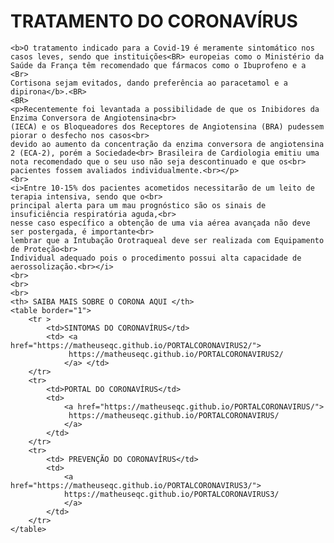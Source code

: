 <html>
<head>
	<meta charset="URF-8">
	<title> Tratamento do CoronaVírus</title>
</head>
<body>
	<h1> TRATAMENTO DO CORONAVÍRUS </h1>

	<b>O tratamento indicado para a Covid-19 é meramente sintomático nos casos leves, sendo que instituições<BR> europeias como o Ministério da Saúde da França têm recomendado que fármacos como o Ibuprofeno e a <Br>
	Cortisona sejam evitados, dando preferência ao paracetamol e a dipirona</b>.<BR>
	<BR>
	<p>Recentemente foi levantada a possibilidade de que os Inibidores da Enzima Conversora de Angiotensina<br> 
	(IECA) e os Bloqueadores dos Receptores de Angiotensina (BRA) pudessem piorar o desfecho nos casos<br> 
	devido ao aumento da concentração da enzima conversora de angiotensina 2 (ECA-2), porém a Sociedade<br> Brasileira de Cardiologia emitiu uma nota recomendado que o seu uso não seja descontinuado e que os<br> pacientes fossem avaliados individualmente.<br></p>
	<br>
	<i>Entre 10-15% dos pacientes acometidos necessitarão de um leito de terapia intensiva, sendo que o<br> 
	principal alerta para um mau prognóstico são os sinais de insuficiência respiratória aguda,<br> 
	nesse caso específico a obtenção de uma via aérea avançada não deve ser postergada, é importante<br> 
	lembrar que a Intubação Orotraqueal deve ser realizada com Equipamento de Proteção<br> 
	Individual adequado pois o procedimento possui alta capacidade de aerossolização.<br></i>
	<br>
	<br>
	<br>
	<th> SAIBA MAIS SOBRE O CORONA AQUI </th>
	<table border="1">
		<tr >
			<td>SINTOMAS DO CORONAVÍRUS</td>
			<td> <a href="https://matheuseqc.github.io/PORTALCORONAVIRUS2/">
				 https://matheuseqc.github.io/PORTALCORONAVIRUS2/		
			    </a> </td>
		</tr>
		<tr>
			<td>PORTAL DO CORONAVÍRUS</td>
			<td>
				<a href="https://matheuseqc.github.io/PORTALCORONAVIRUS/">
				 https://matheuseqc.github.io/PORTALCORONAVIRUS/
				</a>
			</td>
		</tr>
		<tr>
			<td> PREVENÇÃO DO CORONAVÍRUS</td>	
			<td>
				<a href="https://matheuseqc.github.io/PORTALCORONAVIRUS3/">
				https://matheuseqc.github.io/PORTALCORONAVIRUS3/
			    </a>
			</td>
		</tr>
	</table>

</body>

</html>
